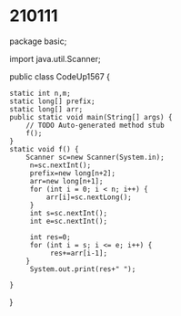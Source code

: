 # 210111
package basic;

import java.util.Scanner;

public class CodeUp1567 {

	static int n,m;
	static long[] prefix;
	static long[] arr;
	public static void main(String[] args) {
		// TODO Auto-generated method stub
		f();
	}
	static void f() {
		Scanner sc=new Scanner(System.in);
		 n=sc.nextInt();
		 prefix=new long[n+2];
		 arr=new long[n+1];
		 for (int i = 0; i < n; i++) {
			 arr[i]=sc.nextLong();
		 }
		 int s=sc.nextInt();
		 int e=sc.nextInt();
		 
		 int res=0;
		 for (int i = s; i <= e; i++) {	
			  res+=arr[i-1];
		}
		 System.out.print(res+" ");
		
	}
}
